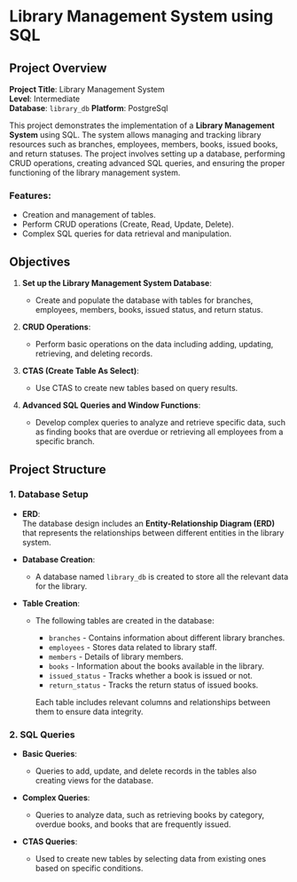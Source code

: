# Library Management System using SQL

## Project Overview

**Project Title**: Library Management System  
**Level**: Intermediate  
**Database**: `library_db`
**Platform**: PostgreSql

This project demonstrates the implementation of a **Library Management System** using SQL. The system allows managing and tracking library resources such as branches, employees, members, books, issued books, and return statuses. The project involves setting up a database, performing CRUD operations, creating advanced SQL queries, and ensuring the proper functioning of the library management system.

### Features:
- Creation and management of tables.
- Perform CRUD operations (Create, Read, Update, Delete).
- Complex SQL queries for data retrieval and manipulation.

## Objectives
1. **Set up the Library Management System Database**:  
   - Create and populate the database with tables for branches, employees, members, books, issued status, and return status.
  
2. **CRUD Operations**:  
   - Perform basic operations on the data including adding, updating, retrieving, and deleting records.
  
3. **CTAS (Create Table As Select)**:  
   - Use CTAS to create new tables based on query results.

4. **Advanced SQL Queries and Window Functions**:  
   - Develop complex queries to analyze and retrieve specific data, such as finding books that are overdue or retrieving all employees from a specific branch.

## Project Structure

### 1. **Database Setup**

- **ERD**:  
  The database design includes an **Entity-Relationship Diagram (ERD)** that represents the relationships between different entities in the library system.

- **Database Creation**:  
  - A database named `library_db` is created to store all the relevant data for the library.
  
- **Table Creation**:  
  - The following tables are created in the database:
    - `branches` - Contains information about different library branches.
    - `employees` - Stores data related to library staff.
    - `members` - Details of library members.
    - `books` - Information about the books available in the library.
    - `issued_status` - Tracks whether a book is issued or not.
    - `return_status` - Tracks the return status of issued books.
  
    Each table includes relevant columns and relationships between them to ensure data integrity.

### 2. **SQL Queries**

- **Basic Queries**:  
  - Queries to add, update, and delete records in the tables also creating views for the database.
  
- **Complex Queries**:  
  - Queries to analyze data, such as retrieving books by category, overdue books, and books that are frequently issued.

- **CTAS Queries**:  
  - Used to create new tables by selecting data from existing ones based on specific conditions.



